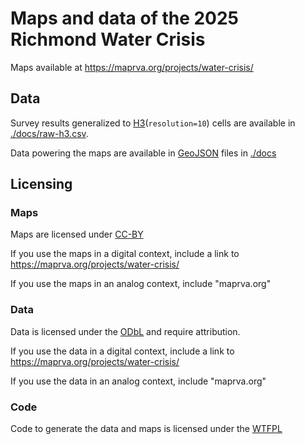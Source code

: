 # Maps and data of the 2025 Richmond Water Crisis

Maps available at https://maprva.org/projects/water-crisis/

## Data

Survey results generalized to [H3](https://www.uber.com/blog/h3/)(`resolution=10`) cells are
available in [./docs/raw-h3.csv](./docs/raw-h3.csv).

Data powering the maps are available in [GeoJSON](https://geojson.org/) files in [./docs](./docs)

## Licensing

### Maps

Maps are licensed under [CC-BY](https://creativecommons.org/licenses/by/4.0/)

If you use the maps in a digital context, include a link to https://maprva.org/projects/water-crisis/

If you use the maps in an analog context, include "maprva.org"

### Data

Data is licensed under the [ODbL](https://opendatacommons.org/licenses/odbl/) and require attribution.

If you use the data in a digital context, include a link to https://maprva.org/projects/water-crisis/

If you use the data in an analog context, include "maprva.org"

### Code

Code to generate the data and maps is licensed under the [WTFPL](http://www.wtfpl.net/about/)

